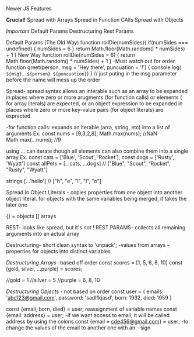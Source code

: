 Newer JS Features

**Crucial!**
Spread with Arrays
Spread in Function CAlls
Spread with Objects

*Important*
Default Params
Destructuring
Rest Params

Default Params (The Old Way)
function rollDie(numSides){
    if(numSides === undefined) {
        numSides = 6
    }
    return Math.floor(Math.random() * numSides) + 1
}
New Way
function rollDie(numSides = 6) {
    return Math.floor(Math.random() * numSides) + 1
}
-Must watch out for order
function greet(person, msg = 'Hey there', puncuation = '!') {
       console.log( `${msg}, ${person} ${puncuation}`)
} // just puting in the msg parameter before the name will mess up the order

Spread- spread syntax allows an interable such as an array to be expanded in places where zero or more arugments (for function calls) or elements ( for array literals) are expected, or an object expression to be expanded in places where zero or more key-value pairs (for object literals) are exprected.

-for function calls: expands an iterable (arra, string, etc) into a list of arguments
Ex.
const nums = [9,3,2,8];
Math.max(nums); //NaN
Math.max(...nums); //9

using ... can iterate though all elements
can also combine them into a single array
Ex. 
const cats = ['Blue', 'Scout', 'Rocket'];
const dogs = ['Rusty', 'Wyatt']
const allPets = [...cats, ...dogs] // ["Blue", "Scout", "Rocket", "Rusty", "Wyatt"]

strings
[...'hello'] // ["h", "e", "l", "l", "o"]

Spread In Object Literals - copies properties from one object into another object literal.
for objects with the same variables being merged, it takes the later one

{} = objects
[] arrays

REST- looks like spread, but it's not !
REST PARAMS- collects all remaining arguments into an actual array

Destructuring- short clean syntax to 'unpack';
    -values from arrays
    -properties for objects
into distinct variables

*Destructuring Arrays* -based off order
const scores = [1, 5, 6, 8, 10]
const [gold, silver, ...purple] = scores;

//gold = 1
//silver = 5
//purple = 6, 8, 10


*Destructuring Objects* - not based on order
const user = {
    emails: 'abc123@gmail.com',
    password: 'sadlfkjasd',
    born: 1932,
    died: 1959
}

const {email, born, died} = user;
reassignment of variable names
const {email: address} = user;
    -if we want access to email, it will be called address by using the colons
const {email = cde456@gmail.com} = user;
    -to change the values of the email to another one with an - sign

